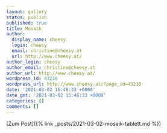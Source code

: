 ```yaml
---
layout: gallery
status: publish
published: true
title: Mosaik
author:
  display_name: cheesy
  login: cheesy
  email: christine@cheesy.at
  url: http://www.cheesy.at/
author_login: cheesy
author_email: christine@cheesy.at
author_url: http://www.cheesy.at/
wordpress_id: 43210
wordpress_url: http://www.cheesy.at/?page_id=43210
date: '2021-03-02 16:48:33 +0000'
date_gmt: '2021-03-02 15:48:33 +0000'
categories: []
comments: []
---
```

<!-- wp:core-embed/wordpress {"url":"http://www.cheesy.at/2021/03/mosaik-tablett/","type":"rich","providerNameSlug":"cheesy-at","className":""} -->
[Zum Post]({% link _posts/2021-03-02-mosaik-tablett.md %})
<!-- /wp:core-embed/wordpress -->
<!-- wp:paragraph --><!-- /wp:paragraph -->
